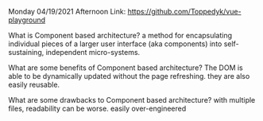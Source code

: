 Monday 04/19/2021
Afternoon Link: https://github.com/Toppedyk/vue-playground

What is Component based architecture?
 a method for encapsulating individual pieces of a larger user interface (aka components) into self-sustaining, independent micro-systems. 

What are some benefits of Component based architecture?
The DOM is able to be dynamically updated without the page refreshing. they are also easily reusable.  

What are some drawbacks to Component based architecture?
with multiple files, readability can be worse. easily over-engineered